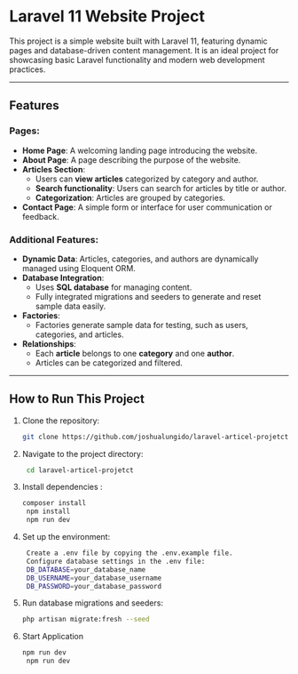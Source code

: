 # Laravel 11 Website Project

This project is a simple website built with Laravel 11, featuring dynamic pages and database-driven content management. It is an ideal project for showcasing basic Laravel functionality and modern web development practices.

---

## Features

### Pages:
- **Home Page**: A welcoming landing page introducing the website.
- **About Page**: A page describing the purpose of the website.
- **Articles Section**:
  - Users can **view articles** categorized by category and author.
  - **Search functionality**: Users can search for articles by title or author.
  - **Categorization**: Articles are grouped by categories.
- **Contact Page**: A simple form or interface for user communication or feedback.

### Additional Features:
- **Dynamic Data**: Articles, categories, and authors are dynamically managed using Eloquent ORM.
- **Database Integration**:
  - Uses **SQL database** for managing content.
  - Fully integrated migrations and seeders to generate and reset sample data easily.
- **Factories**:
  - Factories generate sample data for testing, such as users, categories, and articles.
- **Relationships**:
  - Each **article** belongs to one **category** and one **author**.
  - Articles can be categorized and filtered.

---

## How to Run This Project

1. Clone the repository:
   ```bash
   git clone https://github.com/joshualungido/laravel-articel-projetct.git
2. Navigate to the project directory:
   ```bash
    cd laravel-articel-projetct

4. Install dependencies :
   ```bash
   composer install
    npm install
    npm run dev
6. Set up the environment:
   ```bash
    Create a .env file by copying the .env.example file.
    Configure database settings in the .env file:
    DB_DATABASE=your_database_name
    DB_USERNAME=your_database_username
    DB_PASSWORD=your_database_password

7. Run database migrations and seeders:
   ```bash
   php artisan migrate:fresh --seed
7. Start Application
   ```bash
   npm run dev
    npm run dev

